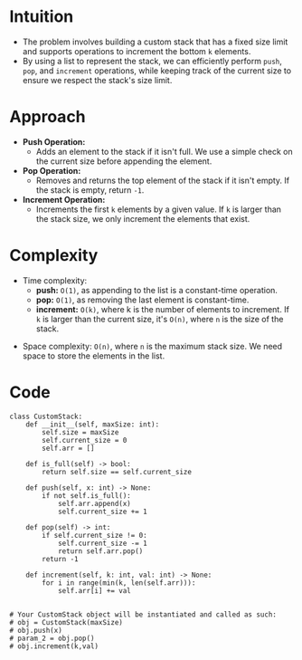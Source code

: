 # Intuition
- The problem involves building a custom stack that has a fixed size limit and supports operations to increment the bottom `k` elements.
- By using a list to represent the stack, we can efficiently perform `push`, `pop`, and `increment` operations, while keeping track of the current size to ensure we respect the stack's size limit.
<!-- Describe your first thoughts on how to solve this problem. -->

# Approach
- **Push Operation:**
  - Adds an element to the stack if it isn't full. We use a simple check on the current size before appending the element.
- **Pop Operation:**
  - Removes and returns the top element of the stack if it isn't empty. If the stack is empty, return `-1`.
- **Increment Operation:**
  - Increments the first `k` elements by a given value. If `k` is larger than the stack size, we only increment the elements that exist.
<!-- Describe your approach to solving the problem. -->

# Complexity
- Time complexity:
  - **push:** `O(1)`, as appending to the list is a constant-time operation.
  - **pop:** `O(1)`, as removing the last element is constant-time.
  - **increment:** `O(k)`, where k is the number of elements to increment. If `k` is larger than the current size, it's `O(n)`, where `n` is the size of the stack.
<!-- Add your time complexity here, e.g. $$O(n)$$ -->

- Space complexity: `O(n)`, where `n` is the maximum stack size. We need space to store the elements in the list.
<!-- Add your space complexity here, e.g. $$O(n)$$ -->

# Code
```python3 []
class CustomStack:
    def __init__(self, maxSize: int):
        self.size = maxSize
        self.current_size = 0
        self.arr = []

    def is_full(self) -> bool:
        return self.size == self.current_size

    def push(self, x: int) -> None:
        if not self.is_full():
            self.arr.append(x)
            self.current_size += 1

    def pop(self) -> int:
        if self.current_size != 0:
            self.current_size -= 1
            return self.arr.pop()
        return -1

    def increment(self, k: int, val: int) -> None:
        for i in range(min(k, len(self.arr))):
            self.arr[i] += val


# Your CustomStack object will be instantiated and called as such:
# obj = CustomStack(maxSize)
# obj.push(x)
# param_2 = obj.pop()
# obj.increment(k,val)

```